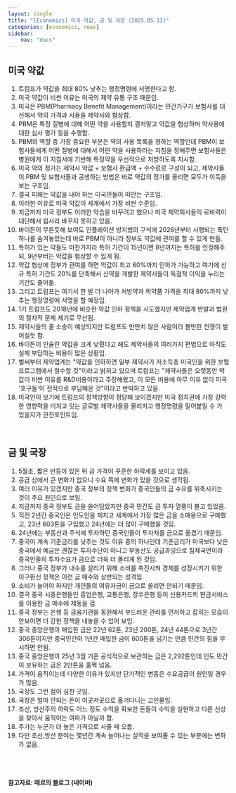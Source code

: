 ```yaml
---
layout: single
title: "[Economics] 미국 약값, 금 및 국장 (2025.05.13)"
categories: [economics, news]
sidebar:
    nav: "docs"
---
```


## 미국 약값
1. 트럼프가 약값을 최대 80% 낮추는 행정명령에 서명한다고 함.
1. 미국 약값이 비싼 이유는 미국의 제약 유통 구조 때문임.
1. 미국은 PBM(Pharmacy Benefit Management)이라는 민간기구가 보험사를 대신해서 약의 가격과 사용을 제약사와 협상함.
1. PBM은 특정 질병에 대해 어떤 약을 사용할지 결저앟고 약값을 협상하며 약사용에 대한 심사 평가 등을 수행함.
1. PBM의 역할 중 가장 중요한 부분은 약의 사용 목록을 정하는 역할인데 PBM이 보험사들에게 어떤 질병에 대해서 어떤 약을 사용하라는 지침을 정해주면 보험사들은 병원에게 이 지침서에 기반해 특정약을 우선적으로 처방하도록 지시함.
1. 미국 약의 정가는 제약사 약값 + 보험사 환급액 +  수수료로 구성이 되고, 제약사들이 PBM 및 보험사들과 공생하는 방법은 바로 약값의 정가를 올리면 모두가 이득을 보는 구조임.
1. 결국 피해는 약값을 내야 하는 미국민들이 떠안는 구조임.
1. 이러한 이유로 미국 약값이 세계에서 가장 비싼 수준임.
1. 지금까지 미국 정부도 이러한 악습을 바꾸려고 했으나 미국 제약회사들의 로비력이 대단해서 쉽사리 바꾸지 못하고 있음.
1. 바이든이 무른듯해 보여도 인플레이션 방지법의 구석에 2026년부터 시행되는 폭탄 하나를 숨겨놓았는데 바로 PBM이 아니라 정부도 약값에 관여를 할 수 있게 만듦.
1. 특허가 있는 약들도 마찬가지라 특허 기간이 15년이면 8년까지는 특허를 인정해주되, 9년부터는 약값을 협상할 수 있게 됨.
1. 약값 협상에 정부가 관여를 하면 약값이 최고 60%까지 인하가 가능하고 여기에 신규 특허 기간도 20%를 단축해서 신약을 개발한 제약사들이 독점적 이익을 누리는 기간도 줄어듦.
1. 그리고 트럼프는 여기서 한 발 더 나아가 처방약과 의약품 가격을 최대 80%까지 낮추는 행정명령에 서명을 할 예정임.
1. 1기 트럼프도 2018년에 비슷한 약값 인하 정책을 시도했지만 제약업계 반발과 법원의 절차적 문제 제기로 무산됨.
1. 제약사들의 줄 소송이 예상되지만 트럼프도 만만치 않은 사람이라 볼만한 전쟁이 벌어질듯 함.
1. 바이든이 인슐린 약값을 크게 낮췄다고 해도 제약사들의 여러가지 편법으로 아직도 실제 부담하는 비용이 많은 상황임.
1. 벌써부터 제약업계는 "약값을 인하하면 일부 제약사가 저소득층 미국인을 위한 보험 프로그램에서 철수할 것"이라고 밝히고 있으며 트럼프는 "제약사들은 오랫동안 약값이 비싼 이유를 R&D비용이라고 주장해왔고, 이 모든 비용에 아무 이유 없이 미국 '호구들'이 전적으로 부담해온 것"이라고 반박하고 있음.
1. 미국인이 보기에 트럼프의 정책방향이 정당해 보이겠지만 미국 정치권에 가장 강력한 영향력을 미치고 잇는 글로벌 제약사들을 물리치고 행정명령을 밀어붙일 수 가 있을지가 관전포인트임.

<br/>

## 금 및 국장
1. 5월초, 짧은 반등이 있은 뒤 금 가격이 꾸준한 하락세를 보이고 있음.
1. 공급 상에서 큰 변화가 없으니 수요 쪽에 변화가 있을 것으로 생각됨.
1. 여러 이유가 있겠지만 중국 정부의 정책 변화가 중국인들의 금 수요를 위축시키는 것이 주요 원인으로 보임.
1. 지금까지 중국 정부도 금을 쓸어담았지만 중국 민간도 금 투자 열풍이 불고 있었음.
1. 직전 2년간 중국인은 인도인을 제치고 세계에서 가장 많은 금을 소매용으로 구매했고, 23년 603톤을 구입했고 24년에는 더 많이 구매했을 것임.
1. 24년에는 부동산과 주식에 투자하던 중국인들이 투자처를 금으로 옮겼기 때문임.
1. 중국이 계속 기준금리를 낮추는 것도 이유 중의 하나인데 기준금리가 미국보다 낮은 중국에서 예금은 괜찮은 투자수단이 아니고 부동산도 공급과잉으로 침체국면이라 중국인들의 투자수요가 금으로 더욱 더 몰리게 된 것임.
1. 그러나 중국 정부가 내수를 살리기 위해 소비를 촉진시켜 경제를 성장시키기 위한 이구환신 정책은 이런 금 매수와 상반되는 성격임.
1. 소비가 늘어야 하지만 개인들의 여유자금이 금으로 쏠리면 안되기 때문임.
1. 결국 중국 시중은행들인 흥업은행, 교통은행, 장쑤은행 등이 신용카드의 현금서비스를 이용한 금 매수에 제동을 검.
1. 중국 정부는 은행 등 금융기관을 동원해서 부드러운 관리를 먼저하고 잡히는 모습이 안보이면 더 강한 정책을 내놓을 수 있어 보임.
1. 중국 중앙은행이 매입한 금은 22년 62톤, 23년 200톤, 24년 44톤으로 3년간 306톤이지만 중국민간이 1년간 매입한 금이 600톤을 넘기는 만큼 민간의 힘을 무시하면 안됨.
1. 중국 중앙은행이 25년 3월 기준 공식적으로 보관하는 금은 2,292톤인데 인도 민간이 보유하는 금은 2만톤을 훌쩍 넘음.
1. 가격이 움직이는데 다양한 이유가 있지만 단기적인 변동은 수요공급이 원인일 경우가 많음.
1. 국장도 그런 점이 심한 곳임.
1. 국장은 얼마 안되는 돈이 이곳저곳으로 옮겨다니는 고인물임.
1. 조선, 방산주의 하락도 어느 정도 수익을 확보한 돈들이 수익을 실현하고 다른 신상을 찾아서 움직이는 여파가 아닐까 함.
1. 주가는 누군가 더 높은 가격으로 사줄 때 오름.
1. 다만 조선,방산 분야는 몇년간 계속 늘어나는 실적을 보여줄 수 있는 부분에는 변화가 없음.




<br/>
<br/>

#### 참고자료: 메르의 블로그 (네이버)